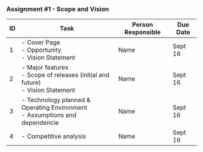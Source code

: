 ### Assignment #1 - Scope and Vision
| ID | Task                                                                                    | Person Responsible| Due Date  |
|----|-----------------------------------------------------------------------------------------|------------------|------------|
| 1  | - Cover Page <br> - Opportunity <br> - Vision Statement                                 | Name             | Sept 16    | 
| 2  | - Major features <br> - Scope of releases (initial and future) <br> - Vision Statement  | Name             | Sept 16    |
| 3  | - Technology planned & Operating Environment <br> - Assumptions and dependencie         | Name             | Sept 16    |
| 4  | - Competitive analysis                                                                  | Name             | Sept 16    |
